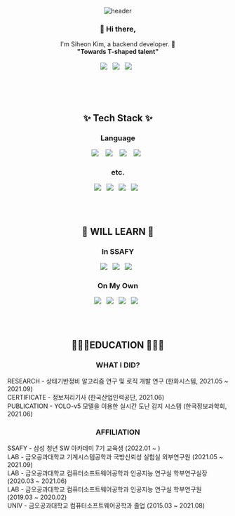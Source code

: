 <div align=center>

![header](https://capsule-render.vercel.app/api?type=cylinder&color=auto&height=300&section=header&text=S%20Y%20O%20N&fontSize=100&rotate=5)
  
  <h3> 👋 Hi there,</h3>
  <p>
    I'm Siheon Kim, a backend developer. 🌱 <br>
    <B>"Towards T-shaped talent"</B>
    <br>
    <br>
    <A href="https://www.linkedin.com/in/syon0303/"><img src="https://img.shields.io/badge/LinkedIn%20-0A66C2.svg?&style=flat-square&logo=LinkedIn&logoColor=white"/></A>&nbsp;&nbsp;
    <A href="syon03@gmail.com"><img src="https://img.shields.io/badge/Email%20-EA4335.svg?&style=flat-square&logo=Gmail&logoColor=white"/></A>&nbsp;&nbsp;
    <A href="https://Syon0303.github.io/"><img src="https://img.shields.io/badge/blog%20-181717.svg?&style=flat-square&logo=github&logoColor=white"/></A>&nbsp;&nbsp;
    
  </p>
  
  <br>
  <br>
  <br>
  <h2>✨ Tech Stack ✨ </h2>
  <h3> Language </h3>
  <p>
    <img src="https://img.shields.io/badge/python%20-3776AB.svg?&style=for-the-badge&logo=python&logoColor=white"/>&nbsp;&nbsp;&nbsp;
    <img src="https://img.shields.io/badge/swift%20-F05138.svg?&style=for-the-badge&logo=swift&logoColor=white"/>&nbsp;&nbsp;&nbsp;
    <img src="https://img.shields.io/badge/java%20-007396.svg?&style=for-the-badge&logo=java&logoColor=white"/>&nbsp;&nbsp;&nbsp;
    <img src="https://img.shields.io/badge/C++%20-00599C.svg?&style=for-the-badge&logo=c%2B%2B&logoColor=white"/>&nbsp;&nbsp;
  </p>
  
  <h3> etc. </h3>
  <p>
    <img src="https://img.shields.io/badge/TF-FF6F00.svg?&style=for-the-badge&logo=tensorflow&logoColor=white"/>&nbsp;&nbsp;
    <img src="https://img.shields.io/badge/mysql%20-4479A1.svg?&style=for-the-badge&logo=mysql&logoColor=white"/>&nbsp;&nbsp;
    <img src="https://img.shields.io/badge/jupyter%20-F37626.svg?&style=for-the-badge&logo=jupyter&logoColor=white"/>&nbsp;&nbsp;
    <img src="https://img.shields.io/badge/YOLOv5%20-598DF2.svg?&style=for-the-badge&logo=yolo&logoColor=white"/>&nbsp;&nbsp;
  </p>
  
  <br>
  <br>
  <h2>🌱 WILL LEARN 🌱 </h2>
  <h3>In SSAFY </h3>
  <p>
    <img src="https://img.shields.io/badge/spring%20-6DB33F.svg?&style=flat-square&logo=spring&logoColor=white"/>&nbsp;&nbsp;
    <img src ="https://img.shields.io/badge/springboot%20-6DB33F.svg?&style=flat-square&logo=springboot&logoColor=white"/>&nbsp;&nbsp;
    <img src ="https://img.shields.io/badge/vue.js%20-4FC08D.svg?&style=flat-square&logo=vue.js&logoColor=white"/>&nbsp;&nbsp;
  </p>
  
  <h3>On My Own </h3>
  <p>
    <img src="https://img.shields.io/badge/kubernetes-326CE5.svg?&style=flat-square&logo=kubernetes&logoColor=white"/>&nbsp;&nbsp;
    <img src="https://img.shields.io/badge/docker%20-2496ED.svg?&style=flat-square&logo=docker&logoColor=white"/>&nbsp;&nbsp;
    <img src="https://img.shields.io/badge/jenkins%20-D24939.svg?&style=flat-square&logo=jenkins&logoColor=white"/>&nbsp;&nbsp;
    <img src="https://img.shields.io/badge/aws%20-232F3E.svg?&style=flat-square&logo=amazonaws&logoColor=white"/>&nbsp;&nbsp;
  </p>
  
  
  <br>
  <br>
  <h2>👨🏻‍💻EDUCATION 👨🏻‍💻 </h2>
  <h3> WHAT I DID? </h3>
  <p align=left>
    RESEARCH - 상태기반정비 알고리즘 연구 및 로직 개발 연구 (한화시스템, 2021.05 ~ 2021.09)
    <br>
    CERTIFICATE - 정보처리기사 (한국산업인력공단, 2021.06)
    <br>
    PUBLICATION - YOLO-v5 모델을 이용한 실시간 도난 감지 시스템 (한국정보과학회, 2021.06)
    <br>
    
  </p>
    
  <h3> AFFILIATION </h3>
  <p align=left>
    SSAFY - 삼성 청년 SW 아카데미 7기 교육생 (2022.01 ~ )
    <br>
    LAB - 금오공과대학교 기계시스템공학과 국방신뢰성 실험실 외부연구원 (2021.05 ~ 2021.09)
    <br>
    LAB - 금오공과대학교 컴퓨터소프트웨어공학과 인공지능 연구실 학부연구실장 (2020.03 ~ 2021.06)
    <br>
    LAB - 금오공과대학교 컴퓨터소프트웨어공학과 인공지능 연구실 학부연구원 (2019.03 ~ 2020.02)
    <br>
    UNIV - 금오공과대학교 컴퓨터소프트웨어공학과 졸업 (2015.03 ~ 2021.08)
  </p>
</div>

<!--
**Syon0303/Syon0303** is a ✨ _special_ ✨ repository because its `README.md` (this file) appears on your GitHub profile.

Here are some ideas to get you started:

- 🔭 I’m currently working on ...
- 🌱 I’m currently learning ...
- 👯 I’m looking to collaborate on ...
- 🤔 I’m looking for help with ...
- 💬 Ask me about ...
- 📫 How to reach me: ...
- 😄 Pronouns: ...
- ⚡ Fun fact: ...

https://shields.io/
https://simpleicons.org/
https://github.com/kyechan99/capsule-render

-->
